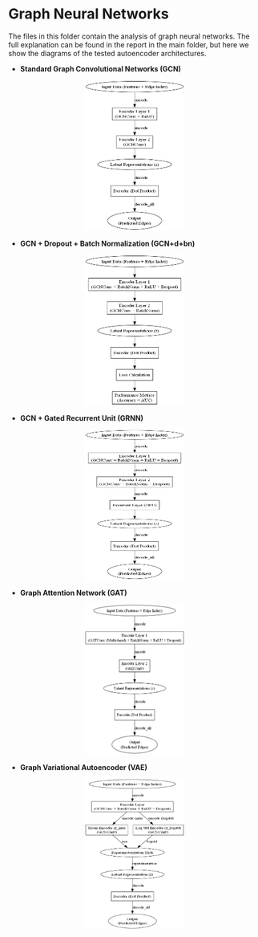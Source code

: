 # Graph Neural Networks
The files in this folder contain the analysis of graph neural networks. The full explanation can be found in the report in the main folder, but here we show the diagrams of the tested autoencoder architectures. <br>
* **Standard Graph Convolutional Networks (GCN)**
<p align="center">
<img src="./modelsImages/GCN.png" alt="schematics" width="200" height="300">
</p>

* **GCN + Dropout + Batch Normalization (GCN+d+bn)**
<p align="center">
<img src="./modelsImages/GCN + B + D.png" alt="schematics" width="200" height="300">
</p>

* **GCN + Gated Recurrent Unit (GRNN)**
<p align="center">
<img src="./modelsImages/recurrent_gcn_model.png" alt="schematics" width="200" height="300">
</p>

* **Graph Attention Network (GAT)**
<p align="center">
<img src="./modelsImages/attention_gcn_model.png" alt="schematics" width="200" height="300">
</p>

* **Graph Variational Autoencoder (VAE)**
<p align="center">
<img src="./modelsImages/vae_gcn_model.png" alt="schematics" width="200" height="300">
</p>
